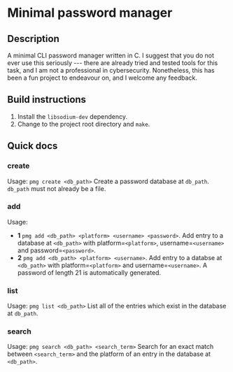 # Minimal password manager
## Description
A minimal CLI password manager written in C. I suggest that you do not ever use this seriously --- there are already tried and tested tools for this task, and I am not a professional in cybersecurity.
Nonetheless, this has been a fun project to endeavour on, and I welcome any feedback.

## Build instructions
1. Install the `libsodium-dev` dependency.
2. Change to the project root directory and `make`.

## Quick docs
### create
Usage: `pmg create <db_path>`
Create a password database at `db_path`. `db_path` must not already be a file.

### add
Usage:
- **1** `pmg add <db_path> <platform> <username> <password>`. Add entry to a database at `<db_path>` with platform=`<platform>`, username=`<username>` and password=`<password>`.
- **2** `pmg add <db_path> <platform> <username>`. Add entry to a databse at `<db_path>` with platform=`<platform>` and username=`<username>`. A password of length 21 is automatically generated.

### list
Usage: `pmg list <db_path>`
List all of the entries which exist in the database at `db_path`.

### search
Usage: `pmg search <db_path> <search_term>`
Search for an exact match between `<search_term>` and the platform of an entry in the database at `<db_path>`.
